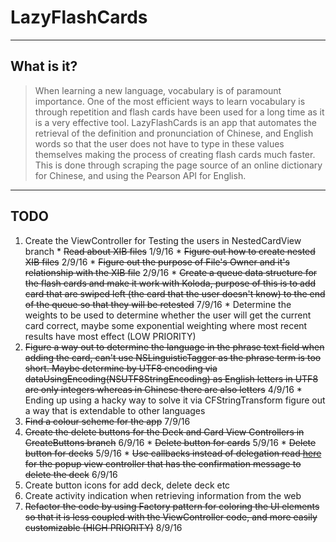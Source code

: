 # LazyFlashCards

----
## What is it?


> When learning a new language, vocabulary is of paramount importance. One of the most efficient ways to learn vocabulary is through repetition and flash cards have been used for a long time as it is a very effective tool. LazyFlashCards is an app that automates the retrieval of the definition and pronunciation of Chinese, and English words so that the user does not have to type in these values themselves making the process of creating flash cards much faster. This is done through scraping the page source of an online dictionary for Chinese, and using the Pearson API for English.

---

## TODO

  1. Create the ViewController for Testing the users in NestedCardView branch
    * ~~Read about XIB files~~ 1/9/16
    * ~~Figure out how to create nested XIB files~~ 2/9/16
    * ~~Figure out the purpose of File's Owner and it's relationship with the XIB file~~ 2/9/16
    * ~~Create a queue data structure for the flash cards and make it work with Koloda, purpose of this is to add card that are swiped left (the card that the user doesn't know) to the end of the queue so that they will be retested~~ 7/9/16
    * Determine the weights to be used to determine whether the user will get the current card correct, maybe some exponential weighting where most recent results have most effect (LOW PRIORITY)
  2. ~~Figure a way out to determine the language in the phrase text field when adding the card, can't use NSLinguisticTagger as the phrase term is too short. Maybe determine by UTF8 encoding via dataUsingEncoding(NSUTF8StringEncoding) as English letters in UTF8 are only integers whereas in Chinese there are also letters~~ 4/9/16 
    * Ending up using a hacky way to solve it via CFStringTransform figure out a way that is extendable to other languages
  3. ~~Find a colour scheme for the app~~ 7/9/16
  4. ~~Create the delete buttons for the Deck and Card View Controllers in CreateButtons branch~~ 6/9/16
    * ~~Delete button for cards~~ 5/9/16
    * ~~Delete button for decks~~ 5/9/16
    * ~~Use callbacks instead of delegation read [here](https://medium.cobeisfresh.com/why-you-shouldn-t-use-delegates-in-swift-7ef808a7f16b#.wn71g2472) for the popup view controller that has the confirmation message to delete the deck~~ 6/9/16
  5. Create button icons for add deck, delete deck etc
  6. Create activity indication when retrieving information from the web
  7. ~~Refactor the code by using Factory pattern for coloring the UI elements so that it is less coupled with the ViewController code, and more easily customizable (HIGH PRIORITY)~~ 8/9/16
